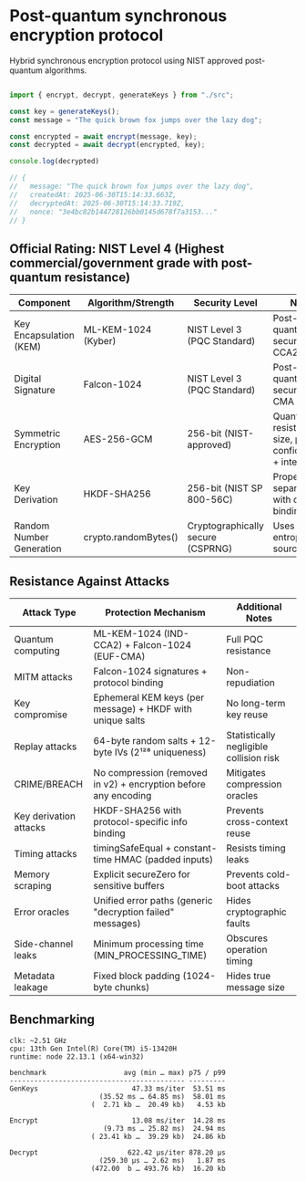 
# Post-quantum synchronous encryption protocol

Hybrid synchronous encryption protocol using NIST approved post-quantum algorithms. 

```ts

import { encrypt, decrypt, generateKeys } from "./src";

const key = generateKeys();
const message = "The quick brown fox jumps over the lazy dog";

const encrypted = await encrypt(message, key);
const decrypted = await decrypt(encrypted, key);

console.log(decrypted)

// {
//   message: "The quick brown fox jumps over the lazy dog",
//   createdAt: 2025-06-30T15:14:33.663Z,
//   decryptedAt: 2025-06-30T15:14:33.719Z,
//   nonce: "3e4bc82b144728126bb0145d678f7a3153..."
// }

```


## Official Rating: NIST Level 4 (Highest commercial/government grade with post-quantum resistance)

Component	                | Algorithm/Strength	        | Security Level	                    | Notes
----------------------------|-------------------------------|---------------------------------------|-----------------------------------------------------------------
Key Encapsulation (KEM)	    | ML-KEM-1024 (Kyber)	        | NIST Level 3 (PQC Standard)	        | Post-quantum secure, IND-CCA2
Digital Signature	        | Falcon-1024	                | NIST Level 3 (PQC Standard)	        | Post-quantum secure, EUF-CMA
Symmetric Encryption	    | AES-256-GCM	                | 256-bit (NIST-approved)	            | Quantum-resistant key size, provides confidentiality + integrity
Key Derivation	            | HKDF-SHA256	                | 256-bit (NIST SP 800-56C)	            | Proper key separation with context binding
Random Number Generation	| crypto.randomBytes()	        | Cryptographically secure (CSPRNG)	    | Uses OS entropy source

## Resistance Against Attacks

Attack Type	            | Protection Mechanism	                                            | Additional Notes
------------------------|-------------------------------------------------------------------|----------------------------------------
Quantum computing	    | ML-KEM-1024 (IND-CCA2) + Falcon-1024 (EUF-CMA)	                | Full PQC resistance
MITM attacks	        | Falcon-1024 signatures + protocol binding	                        | Non-repudiation
Key compromise	        | Ephemeral KEM keys (per message) + HKDF with unique salts	        | No long-term key reuse
Replay attacks	        | 64-byte random salts + 12-byte IVs (2¹²⁸ uniqueness)	            | Statistically negligible collision risk
CRIME/BREACH	        | No compression (removed in v2) + encryption before any encoding	| Mitigates compression oracles
Key derivation attacks	| HKDF-SHA256 with protocol-specific info binding	                | Prevents cross-context reuse
Timing attacks	        | timingSafeEqual + constant-time HMAC (padded inputs)	            | Resists timing leaks
Memory scraping	        | Explicit secureZero for sensitive buffers	                        | Prevents cold-boot attacks
Error oracles	        | Unified error paths (generic "decryption failed" messages)	    | Hides cryptographic faults
Side-channel leaks	    | Minimum processing time (MIN_PROCESSING_TIME)	                    | Obscures operation timing
Metadata leakage	    | Fixed block padding (1024-byte chunks)	                        | Hides true message size

## Benchmarking

```
clk: ~2.51 GHz
cpu: 13th Gen Intel(R) Core(TM) i5-13420H
runtime: node 22.13.1 (x64-win32)

benchmark                   avg (min … max) p75 / p99
------------------------------------------- ---------
GenKeys                       47.33 ms/iter  53.51 ms 
                      (35.52 ms … 64.85 ms)  58.01 ms 
                    (  2.71 kb …  20.49 kb)   4.53 kb 

Encrypt                       13.08 ms/iter  14.28 ms 
                       (9.73 ms … 25.82 ms)  24.94 ms
                    ( 23.41 kb …  39.29 kb)  24.86 kb

Decrypt                      622.42 µs/iter 878.20 µs
                      (259.30 µs … 2.62 ms)   1.87 ms
                    (472.00  b … 493.76 kb)  16.20 kb
```
